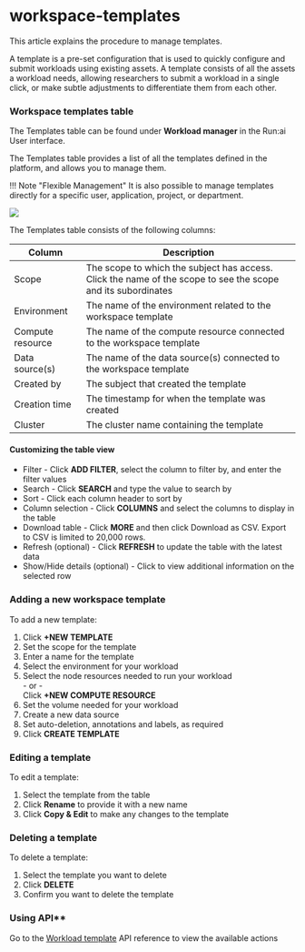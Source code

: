# workspace-templates

This article explains the procedure to manage templates.

A template is a pre-set configuration that is used to quickly configure and submit workloads using existing assets. A template consists of all the assets a workload needs, allowing researchers to submit a workload in a single click, or make subtle adjustments to differentiate them from each other.

### Workspace templates table

The Templates table can be found under **Workload manager** in the Run:ai User interface.

The Templates table provides a list of all the templates defined in the platform, and allows you to manage them.

!!! Note "Flexible Management" It is also possible to manage templates directly for a specific user, application, project, or department.

![](../../docs/workloads-in-runai/workload-templates/img/template-table.png)

The Templates table consists of the following columns:

| Column           | Description                                                                                                  |
| ---------------- | ------------------------------------------------------------------------------------------------------------ |
| Scope            | The scope to which the subject has access. Click the name of the scope to see the scope and its subordinates |
| Environment      | The name of the environment related to the workspace template                                                |
| Compute resource | The name of the compute resource connected to the workspace template                                         |
| Data source(s)   | The name of the data source(s) connected to the workspace template                                           |
| Created by       | The subject that created the template                                                                        |
| Creation time    | The timestamp for when the template was created                                                              |
| Cluster          | The cluster name containing the template                                                                     |

#### Customizing the table view

* Filter - Click **ADD FILTER**, select the column to filter by, and enter the filter values
* Search - Click **SEARCH** and type the value to search by
* Sort - Click each column header to sort by
* Column selection - Click **COLUMNS** and select the columns to display in the table
* Download table - Click **MORE** and then click Download as CSV. Export to CSV is limited to 20,000 rows.
* Refresh (optional) - Click **REFRESH** to update the table with the latest data
* Show/Hide details (optional) - Click to view additional information on the selected row

### Adding a new workspace template

To add a new template:

1. Click **+NEW TEMPLATE**
2. Set the scope for the template
3. Enter a name for the template
4. Select the environment for your workload
5. Select the node resources needed to run your workload\
   \- or -\
   Click **+NEW COMPUTE RESOURCE**
6. Set the volume needed for your workload
7. Create a new data source
8. Set auto-deletion, annotations and labels, as required
9. Click **CREATE TEMPLATE**

### Editing a template

To edit a template:

1. Select the template from the table
2. Click **Rename** to provide it with a new name
3. Click **Copy & Edit** to make any changes to the template

### Deleting a template

To delete a template:

1. Select the template you want to delete
2. Click **DELETE**
3. Confirm you want to delete the template

### Using API\*\*

Go to the [Workload template](https://app.run.ai/api/docs#tag/Template) API reference to view the available actions
